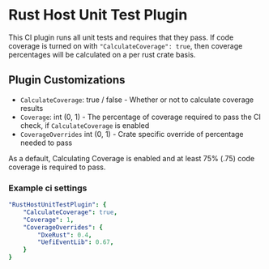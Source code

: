 # Rust Host Unit Test Plugin

This CI plugin runs all unit tests and requires that they pass. If code coverage is turned on with
`"CalculateCoverage": true`, then coverage percentages will be calculated on a per rust crate basis.

## Plugin Customizations

- `CalculateCoverage`: true / false - Whether or not to calculate coverage results 
- `Coverage`: int (0, 1) - The percentage of coverage required to pass the CI check, if `CalculateCoverage` is enabled
- `CoverageOverrides` int (0, 1) - Crate specific override of percentage needed to pass

As a default, Calculating Coverage is enabled and at least 75% (.75) code coverage is required to pass.

### Example ci settings

``` yaml
"RustHostUnitTestPlugin": {
    "CalculateCoverage": true,
    "Coverage": 1,
    "CoverageOverrides": {
        "DxeRust": 0.4,
        "UefiEventLib": 0.67,
    }
}
```

